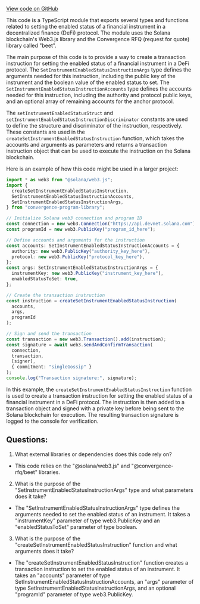 [View code on GitHub](https://github.com/convergence-rfq/convergence-program-library/rfq/js/generated/instructions/setInstrumentEnabledStatus.d.ts)

This code is a TypeScript module that exports several types and functions related to setting the enabled status of a financial instrument in a decentralized finance (DeFi) protocol. The module uses the Solana blockchain's Web3.js library and the Convergence RFQ (request for quote) library called "beet".

The main purpose of this code is to provide a way to create a transaction instruction for setting the enabled status of a financial instrument in a DeFi protocol. The `SetInstrumentEnabledStatusInstructionArgs` type defines the arguments needed for this instruction, including the public key of the instrument and the boolean value of the enabled status to set. The `SetInstrumentEnabledStatusInstructionAccounts` type defines the accounts needed for this instruction, including the authority and protocol public keys, and an optional array of remaining accounts for the anchor protocol.

The `setInstrumentEnabledStatusStruct` and `setInstrumentEnabledStatusInstructionDiscriminator` constants are used to define the structure and discriminator of the instruction, respectively. These constants are used in the `createSetInstrumentEnabledStatusInstruction` function, which takes the accounts and arguments as parameters and returns a transaction instruction object that can be used to execute the instruction on the Solana blockchain.

Here is an example of how this code might be used in a larger project:

```typescript
import * as web3 from "@solana/web3.js";
import {
  createSetInstrumentEnabledStatusInstruction,
  SetInstrumentEnabledStatusInstructionAccounts,
  SetInstrumentEnabledStatusInstructionArgs,
} from "convergence-program-library";

// Initialize Solana web3 connection and program ID
const connection = new web3.Connection("https://api.devnet.solana.com");
const programId = new web3.PublicKey("program_id_here");

// Define accounts and arguments for the instruction
const accounts: SetInstrumentEnabledStatusInstructionAccounts = {
  authority: new web3.PublicKey("authority_key_here"),
  protocol: new web3.PublicKey("protocol_key_here"),
};
const args: SetInstrumentEnabledStatusInstructionArgs = {
  instrumentKey: new web3.PublicKey("instrument_key_here"),
  enabledStatusToSet: true,
};

// Create the transaction instruction
const instruction = createSetInstrumentEnabledStatusInstruction(
  accounts,
  args,
  programId
);

// Sign and send the transaction
const transaction = new web3.Transaction().add(instruction);
const signature = await web3.sendAndConfirmTransaction(
  connection,
  transaction,
  [signer],
  { commitment: "singleGossip" }
);
console.log("Transaction signature:", signature);
```

In this example, the `createSetInstrumentEnabledStatusInstruction` function is used to create a transaction instruction for setting the enabled status of a financial instrument in a DeFi protocol. The instruction is then added to a transaction object and signed with a private key before being sent to the Solana blockchain for execution. The resulting transaction signature is logged to the console for verification.
## Questions: 
 1. What external libraries or dependencies does this code rely on?
- This code relies on the "@solana/web3.js" and "@convergence-rfq/beet" libraries.

2. What is the purpose of the "SetInstrumentEnabledStatusInstructionArgs" type and what parameters does it take?
- The "SetInstrumentEnabledStatusInstructionArgs" type defines the arguments needed to set the enabled status of an instrument. It takes a "instrumentKey" parameter of type web3.PublicKey and an "enabledStatusToSet" parameter of type boolean.

3. What is the purpose of the "createSetInstrumentEnabledStatusInstruction" function and what arguments does it take?
- The "createSetInstrumentEnabledStatusInstruction" function creates a transaction instruction to set the enabled status of an instrument. It takes an "accounts" parameter of type SetInstrumentEnabledStatusInstructionAccounts, an "args" parameter of type SetInstrumentEnabledStatusInstructionArgs, and an optional "programId" parameter of type web3.PublicKey.